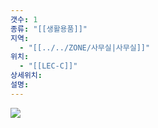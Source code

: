 ```yaml
---
갯수: 1
종류: "[[생활용품]]"
지역:
  - "[[../../ZONE/사무실|사무실]]"
위치:
  - "[[LEC-C]]"
상세위치: 
설명:
---
```

![](http://192.168.50.22/devices/250507_IMG_0008.jpg)
